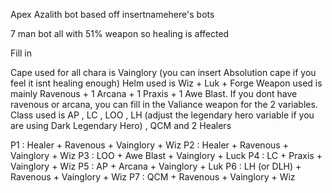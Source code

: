 Apex Azalith bot based off insertnamehere's bots

7 man bot all with 51% weapon so healing is affected

Fill in

Cape used for all chara is Vainglory (you can insert Absolution cape if you feel it isnt healing enough)
Helm used is Wiz + Luk + Forge
Weapon used is mainly Ravenous + 1 Arcana + 1 Praxis + 1 Awe Blast. If you dont have ravenous or arcana, you can fill in the Valiance weapon for the 2 variables.
Class used is AP , LC , LOO , LH (adjust the legendary hero variable if you are using Dark Legendary Hero) , QCM and 2 Healers

P1 : Healer + Ravenous + Vainglory + Wiz
P2 : Healer + Ravenous + Vainglory + Wiz
P3 : LOO + Awe Blast + Vainglory + Luck
P4 : LC + Praxis + Vainglory + Wiz
P5 : AP + Arcana + Vainglory + Luk
P6 : LH (or DLH) + Ravenous + Vainglory + Wiz
P7 : QCM + Ravenous + Vainglory + Wiz
